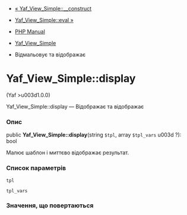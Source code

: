 - [« Yaf_View_Simple::\_\_construct](yaf-view-simple.construct.md)
- [Yaf_View_Simple::eval »](yaf-view-simple.eval.md)

- [PHP Manual](index.md)
- [Yaf_View_Simple](class.yaf-view-simple.md)
- Відмальовує та відображає

# Yaf_View_Simple::display

(Yaf \>u003d1.0.0)

Yaf_View_Simple::display — Відображає та відображає

### Опис

public **Yaf_View_Simple::display**(string `$tpl`, array `$tpl_vars` u003d
?): bool

Малює шаблон і миттєво відображає результат.

### Список параметрів

`tpl`

`tpl_vars`

### Значення, що повертаються
